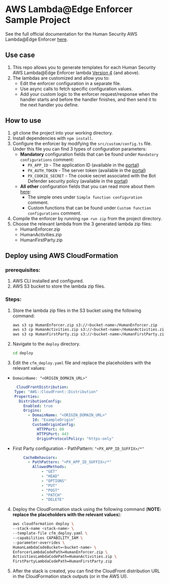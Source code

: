 # AWS Lambda@Edge Enforcer Sample Project

See the full official documentation for the Human Security AWS Lambda@Edge Enforcer [here](https://edocs.humansecurity.com/docs/installation-aws-lambda-edge).

## Use case
1. This repo allows you to generate templates for each Human Security AWS Lambda@Edge Enforcer lambda [Version 4](https://edocs.humansecurity.com/docs/installation-aws-lambda-edge) (and above).
2. The lambdas are customized and allow you to:
   - Edit the enforcer configuration in a separate file.
   - Use async calls to fetch specific configuration values.
   - Add your custom logic to the enforcer request/response when the handler starts and before the handler finishes, and then send it to the next handler you define.

## How to use
1. git clone the project into your working directory.
2. Install dependencies with `npm install`.
3. Configure the enforcer by modifying the `src/custom/config.ts` file.
   </br> Under this file you can find 3 types of configuration parameters:
   * <b>Mandatory</b> configuration fields that can be found under `Mandatory configurations` comment:   
      * `PX_APP_ID` - The application ID (available in the [portal](https://console.perimeterx.com/))
      * `PX_AUTH_TOKEN` - The server token (available in the [portal](https://console.perimeterx.com/))
      * `PX_COOKIE_SECRET` - The cookie secret associated with the Bot Defender security policy (available in the [portal](https://console.perimeterx.com/))
   * <b>All other</b> configuration fields that you can read more about them [here](https://edocs.humansecurity.com/docs/configuration-aws-lambda-edge):
      *  The simple ones under `Simple function configuration` comment.
      * Custom functions that can be found under `Custom function configurations` comment.
4. Compile the enforcer by running `npm run zip` from the project directory.
5. Choose the relevant lambda from the 3 generated lambda zip files:
    * HumanEnforcer.zip
    * HumanActivities.zip
    * HumanFirstParty.zip

## Deploy using AWS CloudFormation

### prerequisites:
1. AWS CLI installed and configured.
2. AWS S3 bucket to store the lambda zip files.

### Steps:
1. Store the lambda zip files in the S3 bucket using the following command:
    ```bash
    aws s3 cp HumanEnforcer.zip s3://<bucket-name>/HumanEnforcer.zip
    aws s3 cp HumanActivities.zip s3://<bucket-name>/HumanActivities.zip
    aws s3 cp HumanFirstParty.zip s3://<bucket-name>/HumanFirstParty.zip
    ```
2. Navigate to the `deploy` directory.
    ```bash
   cd deploy
    ```
3. Edit the `cfm_deploy.yaml` file and replace the placeholders with the relevant values:
 - `DomainName: "<ORIGIN_DOMAIN_URL>" ` 
```yaml
     CloudFrontDistribution:
    Type: "AWS::CloudFront::Distribution"
    Properties:
      DistributionConfig:
        Enabled: true
        Origins:
          - DomainName: "<ORIGIN_DOMAIN_URL>"
            Id: "ExampleOrigin"
            CustomOriginConfig:
              HTTPPort: 80
              HTTPSPort: 443
              OriginProtocolPolicy: "https-only"
   ```
 - First Party configuration - PathPattern: `"<PX_APP_ID_SUFFIX>/*"`
```yaml
        CacheBehaviors:
          - PathPattern: "<PX_APP_ID_SUFFIX>/*"
            AllowedMethods:
                - "GET"
                - "HEAD"
                - "OPTIONS"
                - "PUT"
                - "POST"
                - "PATCH"
                - "DELETE"
```
4. Deploy the CloudFormation stack using the following command (<b>NOTE: replace the placeholders with the relevant values</b>):
    ```bash
    aws cloudformation deploy \                                    
    --stack-name <stack-name> \
    --template-file cfm_deploy.yaml \
    --capabilities CAPABILITY_IAM \
    --parameter-overrides \
    HumanLambdaCodeBucket=<bucket-name> \
    EnforcerLambdaCodePath=HumanEnforcer.zip \
    ActivitiesLambdaCodePath=HumanActivities.zip \
    FirstPartyLambdaCodePath=HumanFirstParty.zip
    ```
5. After the stack is created, you can find the CloudFront distribution URL in the CloudFormation stack outputs (or in the AWS UI).
